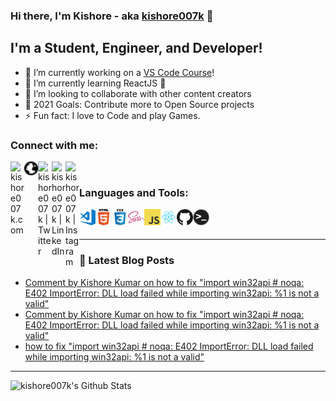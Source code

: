 ### Hi there, I'm Kishore - aka [kishore007k][website] 👋

## I'm a Student, Engineer, and Developer!
- 🔭 I’m currently working on a [VS Code Course][website]!
- 🌱 I’m currently learning ReactJS 🤣
- 👯 I’m looking to collaborate with other content creators
- 🥅 2021 Goals: Contribute more to Open Source projects
- ⚡ Fun fact: I love to Code and play Games.

### Connect with me:

[<img align="left" alt="kishore007k.com" width="22px" src="https://d2fltix0v2e0sb.cloudfront.net/dev-badge.svg" />][dev]
[<img align="left" alt="kishore007k.com" width="22px" src="https://raw.githubusercontent.com/iconic/open-iconic/master/svg/globe.svg" />][website]
[<img align="left" alt="kishore007k | Twitter" width="22px" src="https://cdn.jsdelivr.net/npm/simple-icons@v3/icons/twitter.svg" />][twitter]
[<img align="left" alt="kishore007k | LinkedIn" width="22px" src="https://cdn.jsdelivr.net/npm/simple-icons@v3/icons/linkedin.svg" />][linkedin]
[<img align="left" alt="kishore007k | Instagram" width="22px" src="https://cdn.jsdelivr.net/npm/simple-icons@v3/icons/instagram.svg" />][instagram]

<br />

### Languages and Tools:

[<img align="left" alt="Visual Studio Code" width="26px" src="https://raw.githubusercontent.com/github/explore/80688e429a7d4ef2fca1e82350fe8e3517d3494d/topics/visual-studio-code/visual-studio-code.png" />][website]
[<img align="left" alt="HTML5" width="26px" src="https://raw.githubusercontent.com/github/explore/80688e429a7d4ef2fca1e82350fe8e3517d3494d/topics/html/html.png" />][website]
[<img align="left" alt="CSS3" width="26px" src="https://raw.githubusercontent.com/github/explore/80688e429a7d4ef2fca1e82350fe8e3517d3494d/topics/css/css.png" />][website]
[<img align="left" alt="Sass" width="26px" src="https://raw.githubusercontent.com/github/explore/80688e429a7d4ef2fca1e82350fe8e3517d3494d/topics/sass/sass.png" />][website]
[<img align="left" alt="JavaScript" width="26px" src="https://raw.githubusercontent.com/github/explore/80688e429a7d4ef2fca1e82350fe8e3517d3494d/topics/javascript/javascript.png" />][website]
[<img align="left" alt="React" width="26px" src="https://raw.githubusercontent.com/github/explore/80688e429a7d4ef2fca1e82350fe8e3517d3494d/topics/react/react.png" />][website]
[<img align="left" alt="GitHub" width="26px" src="https://raw.githubusercontent.com/github/explore/78df643247d429f6cc873026c0622819ad797942/topics/github/github.png" />][website]
[<img align="left" alt="HTML5" width="26px" src="https://raw.githubusercontent.com/github/explore/80688e429a7d4ef2fca1e82350fe8e3517d3494d/topics/terminal/terminal.png" />][website]
<br />
<br />

---

### 📕 Latest Blog Posts
<!-- BLOG-POST-LIST:START -->
- [Comment by Kishore Kumar on how to fix "import win32api # noqa: E402 ImportError: DLL load failed while importing win32api: %1 is not a valid"](https://stackoverflow.com/questions/62112902/how-to-fix-import-win32api-noqa-e402-importerror-dll-load-failed-while-impo/62113092#62113092)
- [Comment by Kishore Kumar on how to fix "import win32api # noqa: E402 ImportError: DLL load failed while importing win32api: %1 is not a valid"](https://stackoverflow.com/questions/62112902/how-to-fix-import-win32api-noqa-e402-importerror-dll-load-failed-while-impo)
- [how to fix "import win32api # noqa: E402 ImportError: DLL load failed while importing win32api: %1 is not a valid"](https://stackoverflow.com/questions/62112902/how-to-fix-import-win32api-noqa-e402-importerror-dll-load-failed-while-impo)
<!-- BLOG-POST-LIST:END -->

---

<img align="left" alt="kishore007k's Github Stats" src="https://github-readme-stats.vercel.app/api?username=kishore007k&show_icons=true&hide_border=true?&theme=prussian" />

[dev]: https://dev.to/kishore007k
[website]: https://kishorekkportfolio.netlify.app/
[twitter]: https://twitter.com/kishorekumarst1
[instagram]: https://www.instagram.com/_k_i_s_h_o_r_e_ak/
[linkedin]: https://www.linkedin.com/in/kishore-kumar-6bb5801a2/
